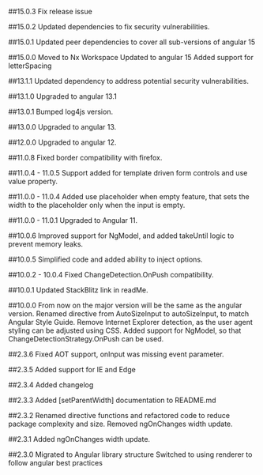 ##15.0.3
Fix release issue

##15.0.2
Updated dependencies to fix security vulnerabilities.

##15.0.1
Updated peer dependencies to cover all sub-versions of angular 15

##15.0.0
Moved to Nx Workspace
Updated to angular 15
Added support for letterSpacing

##13.1.1
Updated dependency to address potential security vulnerabilities.

##13.1.0
Upgraded to angular 13.1

##13.0.1
Bumped log4js version.

##13.0.0
Upgraded to angular 13.

##12.0.0
Upgraded to angular 12.

##11.0.8
Fixed border compatibility with firefox.

##11.0.4 - 11.0.5
Support added for template driven form controls and use value property.

##11.0.0 - 11.0.4
Added use placeholder when empty feature, that sets the width to the placeholder only when the input is empty.

##11.0.0 - 11.0.1
Upgraded to Angular 11.

##10.0.6
Improved support for NgModel, and added takeUntil logic to prevent memory leaks.

##10.0.5
Simplified code and added ability to inject options.

##10.0.2 - 10.0.4
Fixed ChangeDetection.OnPush compatibility.

##10.0.1
Updated StackBlitz link in readMe.

##10.0.0
From now on the major version will be the same as the angular version.
Renamed directive from AutoSizeInput to autoSizeInput, to match Angular Style Guide.
Remove Internet Explorer detection, as the user agent styling can be adjusted using CSS.
Added support for NgModel, so that ChangeDetectionStrategy.OnPush can be used.

##2.3.6
Fixed AOT support, onInput was missing event parameter.

##2.3.5
Added support for IE and Edge

##2.3.4
Added changelog

##2.3.3
Added [setParentWidth] documentation to README.md

##2.3.2
Renamed directive functions and refactored code to reduce package complexity and size.
Removed ngOnChanges width update.

##2.3.1
Added ngOnChanges width update.

##2.3.0
Migrated to Angular library structure
Switched to using renderer to follow angular best practices
